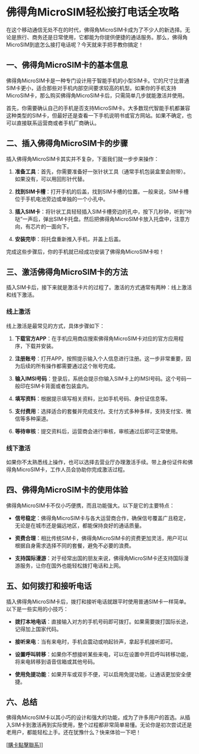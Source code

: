 # 佛得角MicroSIM轻松接打电话全攻略

在这个移动通信无处不在的时代，佛得角MicroSIM卡成为了不少人的新选择。无论是旅行、商务还是日常使用，它都能为你提供便捷的通话服务。那么，佛得角MicroSIM到底怎么接打电话呢？今天就来手把手教你搞定！

## 一、佛得角MicroSIM卡的基本信息

佛得角MicroSIM卡是一种专门设计用于智能手机的小型SIM卡。它的尺寸比普通SIM卡更小，适合那些对手机内部空间要求较高的机型。如果你的手机支持MicroSIM卡，那么购买佛得角MicroSIM卡后，只需简单几步就能激活并使用。

首先，你需要确认自己的手机是否支持MicroSIM卡。大多数现代智能手机都兼容这种类型的SIM卡，但最好还是查看一下手机说明书或官方网站。如果不确定，也可以直接联系运营商或者手机厂商确认。

## 二、插入佛得角MicroSIM卡的步骤

插入佛得角MicroSIM卡其实并不复杂，下面我们就一步步来操作：

1. **准备工具**：首先，你需要准备好一张针状工具（通常手机包装盒里会附带）。如果没有，可以用回形针代替。
   
2. **找到SIM卡槽**：打开手机的后盖，找到SIM卡槽的位置。一般来说，SIM卡槽位于手机电池旁边或单独的一个小孔中。

3. **插入SIM卡**：将针状工具轻轻插入SIM卡槽旁边的孔中，按下几秒钟，听到“咔哒”一声后，弹出SIM卡托盘。然后把佛得角MicroSIM卡放入托盘中，注意方向，有芯片的一面向下。

4. **安装完毕**：将托盘重新推入手机，并盖上后盖。

完成这些步骤后，你的手机就已经成功安装了佛得角MicroSIM卡啦！

## 三、激活佛得角MicroSIM卡的方法

插入SIM卡后，接下来就是激活卡片的过程了。激活的方式通常有两种：线上激活和线下激活。

### 线上激活

线上激活是最常见的方式，具体步骤如下：

1. **下载官方APP**：在手机应用商店搜索佛得角MicroSIM卡对应的官方应用程序，下载并安装。

2. **注册账号**：打开APP，按照提示输入个人信息进行注册。这一步非常重要，因为后续的所有操作都需要通过这个账号完成。

3. **输入IMSI号码**：登录后，系统会提示你输入SIM卡上的IMSI号码。这个号码一般印在SIM卡背面或者包装盒内。

4. **填写资料**：根据提示填写相关资料，比如手机号码、身份证信息等。

5. **支付费用**：选择适合的套餐并完成支付。支付方式多种多样，支持支付宝、微信等多种渠道。

6. **等待审核**：提交资料后，运营商会进行审核，审核通过后即可正常使用。

### 线下激活

如果你不太熟悉线上操作，也可以选择去营业厅办理激活手续。带上身份证件和佛得角MicroSIM卡，工作人员会协助你完成激活过程。

## 四、佛得角MicroSIM卡的使用体验

佛得角MicroSIM卡不仅小巧便携，而且功能强大。以下是它的主要特点：

- **信号稳定**：佛得角MicroSIM卡与各大运营商合作，确保信号覆盖广且稳定，无论是在城市还是偏远地区，都能保持良好的通话质量。
  
- **资费合理**：相比传统SIM卡，佛得角MicroSIM卡的资费更加灵活，用户可以根据自身需求选择不同的套餐，避免不必要的浪费。

- **支持国际漫游**：对于经常出国的朋友来说，佛得角MicroSIM卡还支持国际漫游服务，让你在国外也能轻松拨打电话和上网。

## 五、如何拨打和接听电话

插入佛得角MicroSIM卡后，拨打和接听电话就跟平时使用普通SIM卡一样简单。以下是一些实用的小技巧：

- **拨打本地电话**：直接输入对方的手机号码即可拨打。如果需要拨打国际长途，记得加上国家代码。

- **接听来电**：当有来电时，手机会震动或响起铃声，拿起手机接听即可。

- **设置呼叫转移**：如果你不想接听某些来电，可以在设置中开启呼叫转移功能，将来电转移到语音信箱或其他号码。

- **使用免提功能**：如果开车或双手不便，可以启用免提功能，让通话更加安全便捷。

## 六、总结

佛得角MicroSIM卡以其小巧的设计和强大的功能，成为了许多用户的首选。从插入SIM卡到激活再到实际使用，整个过程都非常简单易懂。无论你是初次尝试还是老用户，都能轻松上手。还在犹豫什么？快来体验一下吧！

[[購卡點擊聯系](https://t.me/s/esim1088)]]